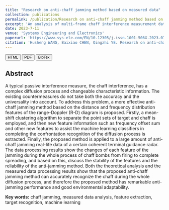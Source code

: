 ```yaml
---
title: "Research on anti-chaff jamming method based on measured data"
collection: publications
permalink: /publication/Research on anti-chaff jamming method based on measured data
excerpt: 'An analysis of multi-frame chaff interference measurement data and application of chaff identification methods.'
date: 2023-7-11
venue: 'Systems Engineering and Electronics'
paperurl: 'https://www.sys-ele.com/EN/10.12305/j.issn.1001-506X.2023.07.11'
citation: 'Husheng WANG, Baixiao CHEN, Qingzhi YE. Research on anti-chaff jamming method based on measured data[J]. Systems Engineering and Electronics, 2023, 45(7): 2010-2021.'
---
```

<style> div.a { line-height: 68%; margin-bottom: -10px;} </style> 
<a href='https://www.sys-ele.com/article/2023/1001-506X/20230711.shtml' target="_blank"><button style="font-size:12px"><i class="fab fa-html5"></i> HTML</button></a>
<a href='https://www.sys-ele.com/EN/PDF/10.12305/j.issn.1001-506X.2023.07.11?token=ddeaec0bb89c425c858f2008aa39d06e' target="_blank"><button style="font-size:12px"><i class="fa fa-file-pdf"></i> PDF</button></a>
<a href='http://HuShengW.github.io/files/Research on anti-chaff jamming method based on measured data.txt' target="_blank"><button style="font-size:12px"><i class="fa fa-book"></i> BibTex</button></a> <br>
## Abstract
A typical passive interference measure, the chaff interference, has a complex diffusion process and changeable characteristic information. The existing countermeasures do not take both the accuracy and the universality into account. To address this problem, a more effective anti-chaff jamming method based on the distance and frequency distribution features of the range-Doppler (R-D) diagram is proposed. Firstly, a mean-shift clustering algorithm to separate the point sets of target and chaff is employed, and then new feature information such as frequency offset sum and other new features to assist the machine learning classifiers in completing the confrontation recognition of the diffusion process is extracted. Finally, the proposed method is applied to a large amount of anti-chaff jamming real-life data of a certain coherent terminal guidance radar. The data processing results show the changes of each feature of the jamming during the whole process of chaff bombs from firing to complete spreading, and based on this, discuss the stability of the features and the reliability of the anti-jamming method. Both the theoretical analysis and the measured data processing results show that the proposed anti-chaff jamming method can accurately recognize the chaff during the whole diffusion process, and therefore the proposed method has remarkable anti-jamming performance and good environmental adaptability.

**Key words:** chaff jamming, measured data analysis, feature extraction, target recognition, machine learning
